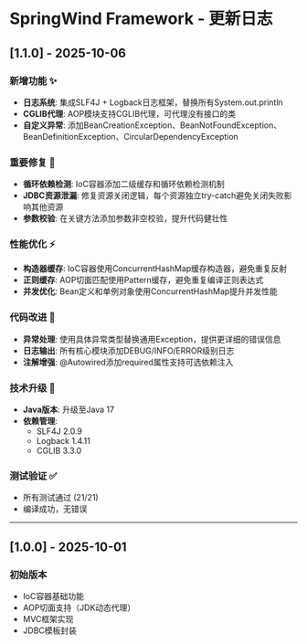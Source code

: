 # SpringWind Framework - 更新日志

## [1.1.0] - 2025-10-06

### 新增功能 ✨
- **日志系统**: 集成SLF4J + Logback日志框架，替换所有System.out.println
- **CGLIB代理**: AOP模块支持CGLIB代理，可代理没有接口的类
- **自定义异常**: 添加BeanCreationException、BeanNotFoundException、BeanDefinitionException、CircularDependencyException

### 重要修复 🐛
- **循环依赖检测**: IoC容器添加二级缓存和循环依赖检测机制
- **JDBC资源泄漏**: 修复资源关闭逻辑，每个资源独立try-catch避免关闭失败影响其他资源
- **参数校验**: 在关键方法添加参数非空校验，提升代码健壮性

### 性能优化 ⚡
- **构造器缓存**: IoC容器使用ConcurrentHashMap缓存构造器，避免重复反射
- **正则缓存**: AOP切面匹配使用Pattern缓存，避免重复编译正则表达式
- **并发优化**: Bean定义和单例对象使用ConcurrentHashMap提升并发性能

### 代码改进 📝
- **异常处理**: 使用具体异常类型替换通用Exception，提供更详细的错误信息
- **日志输出**: 所有核心模块添加DEBUG/INFO/ERROR级别日志
- **注解增强**: @Autowired添加required属性支持可选依赖注入

### 技术升级 🔧
- **Java版本**: 升级至Java 17
- **依赖管理**:
  - SLF4J 2.0.9
  - Logback 1.4.11
  - CGLIB 3.3.0

### 测试验证 ✅
- 所有测试通过 (21/21)
- 编译成功，无错误

---

## [1.0.0] - 2025-10-01

### 初始版本
- IoC容器基础功能
- AOP切面支持（JDK动态代理）
- MVC框架实现
- JDBC模板封装
